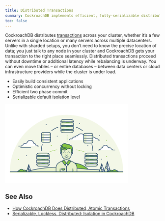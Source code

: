 ```yaml
---
title: Distributed Transactions
summary: CockroachDB implements efficient, fully-serializable distributed transactions.
toc: false
---
```


CockroachDB distributes [transactions](transactions.html) across your cluster, whether it’s a few servers in a single location or many servers across multiple datacenters. Unlike with sharded setups, you don’t need to know the precise location of data; you just talk to any node in your cluster and CockroachDB gets your transaction to the right place seamlessly. Distributed transactions proceed without downtime or additional latency while rebalancing is underway. You can even move tables – or entire databases – between data centers or cloud infrastructure providers while the cluster is under load.

-   Easily build consistent applications
-   Optimistic concurrency without locking
-   Efficient two phase commit
-   Serializable default isolation level

<img src="images/2distributed-transactions.png" alt="Distributed transactions in CockroachDB" style="width: 400px" />

## See Also

- [How CockroachDB Does Distributed, Atomic Transactions](https://www.cockroachlabs.com/blog/how-cockroachdb-distributes-atomic-transactions/)
- [Serializable, Lockless, Distributed: Isolation in CockroachDB](https://www.cockroachlabs.com/blog/serializable-lockless-distributed-isolation-cockroachdb/)
